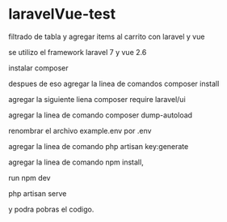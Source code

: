 # laravelVue-test
filtrado de tabla y agregar items al carrito con laravel y vue

se utilizo el framework laravel 7 y vue 2.6



instalar composer 

despues de eso agregar la linea de comandos composer install

agregar  la siguiente liena  composer require laravel/ui

agregar la linea de comando composer dump-autoload

renombrar el archivo example.env por .env

agregar la linea de comando php artisan key:generate
 

 agregar la linea de comando npm install,

 run npm dev

 php artisan serve 

y podra pobras el codigo.
